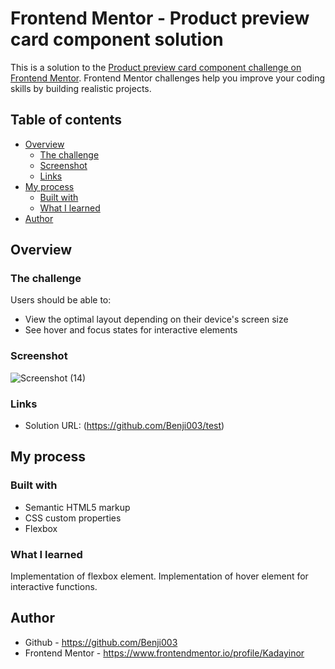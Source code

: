# Frontend Mentor - Product preview card component solution

This is a solution to the [Product preview card component challenge on Frontend Mentor](https://www.frontendmentor.io/challenges/product-preview-card-component-GO7UmttRfa). Frontend Mentor challenges help you improve your coding skills by building realistic projects. 

## Table of contents

- [Overview](#overview)
  - [The challenge](#the-challenge)
  - [Screenshot](#screenshot)
  - [Links](#links)
- [My process](#my-process)
  - [Built with](#built-with)
  - [What I learned](#what-i-learned)
- [Author](#author)

## Overview

### The challenge

Users should be able to:

- View the optimal layout depending on their device's screen size
- See hover and focus states for interactive elements

### Screenshot

![Screenshot (14)](https://user-images.githubusercontent.com/107246331/183079117-b0c369f6-3ee3-4866-b546-d805dd0c4cbc.png)

### Links

- Solution URL: (https://github.com/Benji003/test)

## My process

### Built with

- Semantic HTML5 markup
- CSS custom properties
- Flexbox

### What I learned

Implementation of flexbox element.
Implementation of hover element for interactive functions.

## Author

- Github - https://github.com/Benji003
- Frontend Mentor - https://www.frontendmentor.io/profile/Kadayinor
